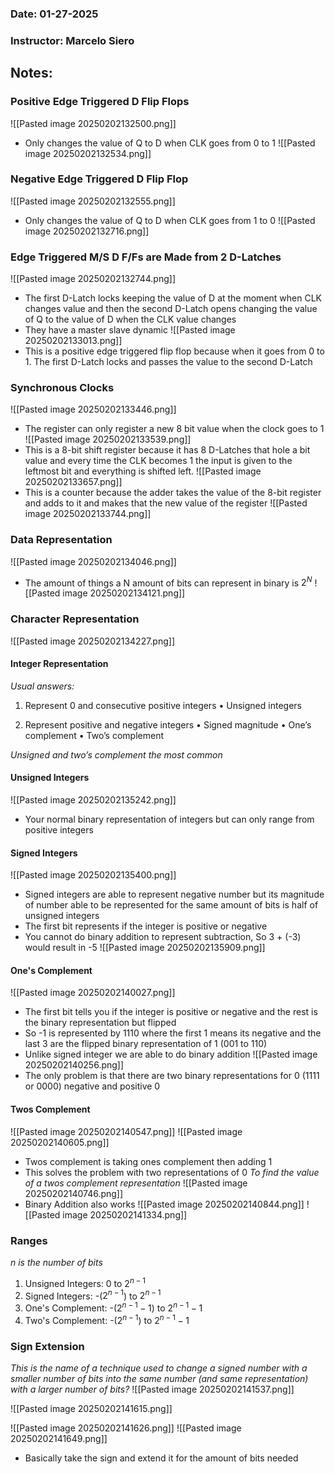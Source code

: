 ### Date: 01-27-2025
### Instructor: Marcelo Siero


## Notes:

### Positive Edge Triggered D Flip Flops
![[Pasted image 20250202132500.png]]
- Only changes the value of Q to D when CLK goes from 0 to 1
![[Pasted image 20250202132534.png]]

### Negative Edge Triggered D Flip Flop
![[Pasted image 20250202132555.png]]
- Only changes the value of Q to D when CLK goes from 1 to 0
![[Pasted image 20250202132716.png]]

### Edge Triggered M/S D F/Fs are Made from 2 D-Latches
![[Pasted image 20250202132744.png]]
- The first D-Latch locks keeping the value of D at the moment when CLK changes value and then the second D-Latch opens changing the value of Q to the value of D when the CLK value changes
- They have a master slave dynamic
![[Pasted image 20250202133013.png]]
- This is a positive edge triggered flip flop because when it goes from 0 to 1. The first D-Latch locks and passes the value to the second D-Latch

### Synchronous Clocks
![[Pasted image 20250202133446.png]]
- The register can only register a new 8 bit value when the clock goes to 1
![[Pasted image 20250202133539.png]]
- This is a 8-bit shift register because it has 8 D-Latches that hole a bit value and every time the CLK becomes 1 the input is given to the leftmost bit and everything is shifted left.
![[Pasted image 20250202133657.png]]
- This is a counter because the adder takes the value of the 8-bit register and adds to it and makes that the new value of the register
![[Pasted image 20250202133744.png]]

### Data Representation
![[Pasted image 20250202134046.png]]
- The amount of things a N amount of bits can represent in binary is $2^N$
![[Pasted image 20250202134121.png]]

### Character Representation
![[Pasted image 20250202134227.png]]

#### Integer Representation
*Usual answers:*

1. Represent 0 and consecutive positive integers
	• Unsigned integers

2. Represent positive and negative integers
	• Signed magnitude
	• One’s complement
	• Two’s complement

*Unsigned and two’s complement the most common*

#### Unsigned Integers
![[Pasted image 20250202135242.png]]
- Your normal binary representation of integers but can only range from positive integers

#### Signed Integers
![[Pasted image 20250202135400.png]]
- Signed integers are able to represent negative number but its magnitude of number able to be represented for the same amount of bits is half of unsigned integers
- The first bit represents if the integer is positive or negative
- You cannot do binary addition to represent subtraction, So 3 + (-3) would result in -5
![[Pasted image 20250202135909.png]]
#### One's Complement
![[Pasted image 20250202140027.png]]
- The first bit tells you if the integer is positive or negative and the rest is the binary representation but flipped
- So -1 is represented by 1110 where the first 1 means its negative and the last 3 are the flipped binary representation of 1 (001 to 110)
- Unlike signed integer we are able to do binary addition
![[Pasted image 20250202140256.png]]
- The only problem is that there are two binary representations for 0 (1111 or 0000) negative and positive 0
#### Twos Complement
![[Pasted image 20250202140547.png]]
![[Pasted image 20250202140605.png]]
- Twos complement is taking ones complement then adding 1
- This solves the problem with two representations of 0
*To find the value of a twos complement representation* 
![[Pasted image 20250202140746.png]]
- Binary Addition also works
![[Pasted image 20250202140844.png]]
![[Pasted image 20250202141334.png]]

### Ranges
*n is the number of bits*
1. Unsigned Integers: 0 to $2^{n-1}$
2. Signed Integers: -($2^{n-1}$) to $2^{n-1}$
3. One's Complement: -($2^{n-1}-1$) to $2^{n-1}-1$
4. Two's Complement: -($2^{n-1}$) to $2^{n-1}-1$

### Sign Extension
*This is the name of a technique used to change a signed number with a smaller number of bits into the same number (and same representation) with a larger number of bits?*
![[Pasted image 20250202141537.png]]

![[Pasted image 20250202141615.png]]

![[Pasted image 20250202141626.png]]
![[Pasted image 20250202141649.png]]
- Basically take the sign and extend it for the amount of bits needed
